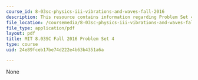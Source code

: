 ```yaml
---
course_id: 8-03sc-physics-iii-vibrations-and-waves-fall-2016
description: This resource contains information regarding Problem Set 4
file_location: /coursemedia/8-03sc-physics-iii-vibrations-and-waves-fall-2016/24e89fceb17be74d222e4b63b4351a6a_MIT8_03SCF16_ProblemSet4.pdf
file_type: application/pdf
layout: pdf
title: MIT 8.03SC Fall 2016 Problem Set 4
type: course
uid: 24e89fceb17be74d222e4b63b4351a6a

---
```

None